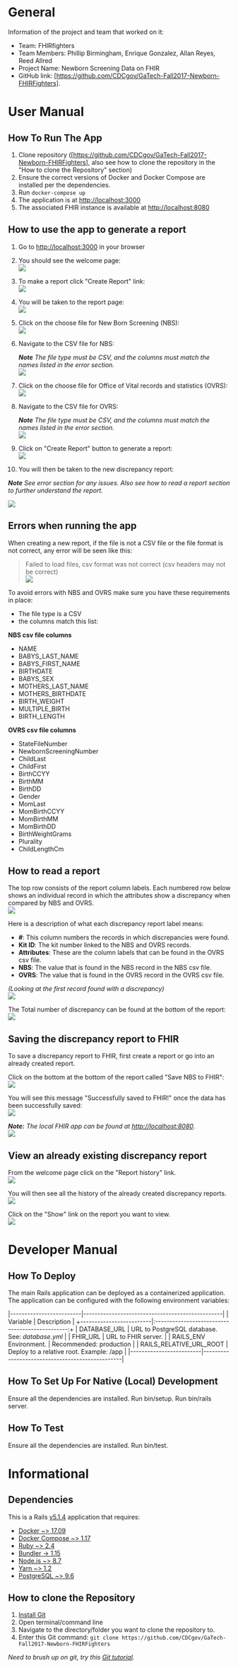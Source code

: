 # General 

Information of the project and team that worked on it:

* Team: FHIRfighters
* Team Members:  Phillip Birmingham, Enrique Gonzalez, Allan Reyes, Reed Allred
* Project Name: Newborn Screening Data on FHIR
* GitHub link: [https://github.com/CDCgov/GaTech-Fall2017-Newborn-FHIRFighters].

# User Manual

## How To Run The App

1. Clone repository ([https://github.com/CDCgov/GaTech-Fall2017-Newborn-FHIRFighters], also see how to clone the repository in the "How to clone the Repository" section)
2. Ensure the correct versions of Docker and Docker Compose are installed per the dependencies.
3. Run `docker-compose up`
4. The application is at [http://localhost:3000]
5. The associated FHIR instance is available at [http://localhost:8080]

## How to use the app to generate a report

1. Go to [http://localhost:3000] in your browser

2. You should see the welcome page:  
![](docs/images/manual_images/0.png)
3. To make a report click "Create Report" link:  
![](docs/images/manual_images/1.png)


4. You will be taken to the report page:  
![](docs/images/manual_images/1.png)


5. Click on the choose file for New Born Screening (NBS):  
![](docs/images/manual_images/3.png)

6. Navigate to the CSV file for NBS:  

   _**Note** The file type must be CSV, and the columns must match the names listed in the error section._  
![](docs/images/manual_images/6.png)

7. Click on the choose file for Office of Vital records and statistics (OVRS):  
![](docs/images/manual_images/4.png)

8. Navigate to the CSV file for OVRS:  

   _**Note** The file type must be CSV, and the columns must match the names listed in the error section._  
![](docs/images/manual_images/7.png)


9. Click on "Create Report" button to generate a report:  
![](docs/images/manual_images/8.png)

10. You will then be taken to the new discrepancy report:  

_**Note** See error section for any issues. Also see how to read a report section to further understand the report._

![](docs/images/manual_images/9.png)


## Errors when running the app

When creating a new report, if the file is not a CSV file or the file format is not correct, any error will be seen like this:
> Failed to load files, csv format was not correct (csv headers may not be correct)  
![](docs/images/manual_images/11.png) 


To avoid errors with NBS and OVRS make sure you have these requirements in place:  

* The file type is a CSV
* the columns match this list:


**NBS csv file columns**

* NAME
* BABYS_LAST_NAME
* BABYS_FIRST_NAME
* BIRTHDATE
* BABYS_SEX
* MOTHERS_LAST_NAME
* MOTHERS_BIRTHDATE
* BIRTH_WEIGHT
* MULTIPLE_BIRTH
* BIRTH_LENGTH


**OVRS csv file columns**

 * StateFileNumber
 * NewbornScreeningNumber
 * ChildLast
 * ChildFirst
 * BirthCCYY
 * BirthMM
 * BirthDD
 * Gender
 * MomLast
 * MomBirthCCYY
 * MomBirthMM
 * MomBirthDD
 * BirthWeightGrams
 * Plurality
 * ChildLengthCm 

## How to read a report

The top row consists of the report column labels. Each numbered row below shows an individual record in which the attributes show a discrepancy when compared by NBS and OVRS.  
![](docs/images/manual_images/e1.png)

Here is a description of what each discrepancy report label means:  

* **#**: This column numbers the records in which discrepancies were found.
* **Kit ID**: The kit number linked to the NBS and OVRS records.
* **Attributes**: These are the column labels that can be found in the OVRS csv file.
* **NBS**: The value that is found in the NBS record in the NBS csv file.
* **OVRS**: The value that is found in the OVRS record in the OVRS csv file.

_(Looking at the first record found with a discrepancy)_  
![](docs/images/manual_images/e2.png)

The Total number of discrepancy can be found at the bottom of the report:  
![](docs/images/manual_images/e3.png)

## Saving the discrepancy report to FHIR

To save a discrepancy report to FHIR, first create a report or go into an already created report.

Click on the bottom at the bottom of the report called "Save NBS to FHIR":  
![](docs/images/manual_images/e6.png)

You will see this message "Successfully saved to FHIR!" once the data has been successfully saved:  
![](docs/images/manual_images/e5.png)

_**Note:** The local FHIR app can be found at [http://localhost:8080]_.  
![](docs/images/manual_images/FHIR.png)


## View an already existing discrepancy report

From the welcome page click on the "Report history" link.  
![](docs/images/manual_images/h1.png)


You will then see all the history of the already created discrepancy reports.  
![](docs/images/manual_images/h2.png)


Click on the "Show" link on the report you want to view.  
![](docs/images/manual_images/h3.png)


# Developer Manual

## How To Deploy

The main Rails application can be deployed as a containerized application. The application can be configured with the following environment variables:

|-------------------------|-------------------------------------------------|
| Variable                | Description                                     |
+-------------------------|:-----------------------------------------------:+
| DATABASE_URL            | URL to PostgreSQL database. See: _database.yml_ |
| FHIR_URL                | URL to FHIR server.                             |
| RAILS_ENV	Environment.  | Recommended: production                         |
| RAILS_RELATIVE_URL_ROOT | Deploy to a relative root. Example: /app        |
|-------------------------|-------------------------------------------------|

## How To Set Up For Native (Local) Development

Ensure all the dependencies are installed.
Run bin/setup.
Run bin/rails server.

## How To Test

Ensure all the dependencies are installed.
Run bin/test.

# Informational

## Dependencies

This is a Rails [v5.1.4] application that requires:

* [Docker ~> 17.09]
* [Docker Compose ~> 1.17]
* [Ruby ~> 2.4]
* [Bundler -> 1.15]
* [Node.js ~> 8.7]
* [Yarn ~> 1.2]
* [PostgreSQL ~> 9.6]

## How to clone the Repository

1. [Install Git]
2. Open terminal/command line
3. Navigate to the directory/folder you want to clone the repository to.
4. Enter this Git command: `git clone https://github.com/CDCgov/GaTech-Fall2017-Newborn-FHIRFighters`

_Need to brush up on git, try this [Git tutorial]._

[https://github.com/CDCgov/GaTech-Fall2017-Newborn-FHIRFighters]: https://github.com/CDCgov/GaTech-Fall2017-Newborn-FHIRFighters "GitHub"
[v5.1.4]: http://guides.rubyonrails.org/
[Docker ~> 17.09]: https://www.docker.com/
[Docker Compose ~> 1.17]: https://docs.docker.com/compose/
[Ruby ~> 2.4]:https://www.ruby-lang.org
[Bundler -> 1.15]: https://bundler.io/
[Node.js ~> 8.7]: https://nodejs.org
[Yarn ~> 1.2]: https://yarnpkg.com
[PostgreSQL ~> 9.6]: https://www.postgresql.org/
[Install Git]: https://git-scm.com/book/en/v2/Getting-Started-Installing-Git
[Git tutorial]: https://try.github.io/levels/1/challenges/1
[http://localhost:3000]: http://localhost:3000
[http://localhost:8080]: http://localhost:8080
